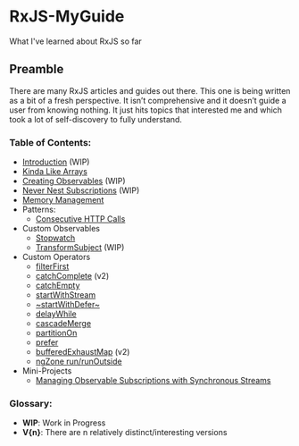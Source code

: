 # RxJS-MyGuide
What I've learned about RxJS so far

## Preamble

There are many RxJS articles and guides out there. This one is being written as a bit of a fresh perspective. It isn’t comprehensive and it doesn’t guide a user from knowing nothing. It just hits topics that interested me and which took a lot of self-discovery to fully understand.

### Table of Contents:
- [Introduction](Intro.md) (WIP)
- [Kinda Like Arrays](Silaa.md)
- [Creating Observables](Creating.md) (WIP)
- [Never Nest Subscriptions](Nns.md) (WIP)
- [Memory Management](MemoryManagement.md)
- Patterns:
  - [Consecutive HTTP Calls](Chttpcp.md)
- Custom Observables
  - [Stopwatch](Stopwatch.md)
  - [TransformSubject](transformSubject.md) (WIP)
- Custom Operators
  - [filterFirst](filterFirst.md)
  - [catchComplete](catchComplete.md) (v2)
  - [catchEmpty](catchEmpty.md)
  - [startWithStream](startWithStream.md)
  - [~startWithDefer~](startWithDefer.md)
  - [delayWhile](delayWhile.md)
  - [cascadeMerge](cascadeMerge.md)
  - [partitionOn](partitionOn.md)
  - [prefer](prefer.md)
  - [bufferedExhaustMap](bufferedExhaustMap.md) (v2)
  - [ngZone run/runOutside](ngZoneOperators.md)
- Mini-Projects
  - [Managing Observable Subscriptions with Synchronous Streams](Mosss.md)

### Glossary:
  - **WIP**: Work in Progress
  - **V{n}**: There are n relatively distinct/interesting versions

